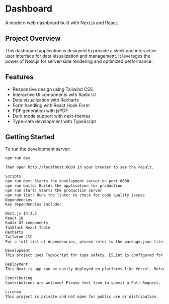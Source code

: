 # Dashboard

A modern web dashboard built with Next.js and React.

## Project Overview

This dashboard application is designed to provide a sleek and interactive user interface for data visualization and management. It leverages the power of Next.js for server-side rendering and optimized performance.

## Features

- Responsive design using Tailwind CSS
- Interactive UI components with Radix UI
- Data visualization with Recharts
- Form handling with React Hook Form
- PDF generation with jsPDF
- Dark mode support with next-themes
- Type-safe development with TypeScript

## Getting Started

To run the development server:

```bash
npm run dev

Then open http://localhost:8080 in your browser to see the result.

Scripts
npm run dev: Starts the development server on port 8080
npm run build: Builds the application for production
npm run start: Starts the production server
npm run lint: Runs the linter to check for code quality issues
Dependencies
Key dependencies include:

Next.js 14.2.5
React 18
Radix UI components
TanStack React Table
Recharts
Tailwind CSS
For a full list of dependencies, please refer to the package.json file.

Development
This project uses TypeScript for type safety. ESLint is configured for code quality checks.

Deployment
This Next.js app can be easily deployed on platforms like Vercel. Refer to the Next.js documentation for detailed deployment instructions.

Contributing
Contributions are welcome! Please feel free to submit a Pull Request.

License
This project is private and not open for public use or distribution.
